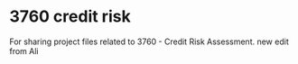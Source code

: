 # 3760 credit risk
For sharing project files related to 3760 - Credit Risk Assessment.
new edit from Ali

